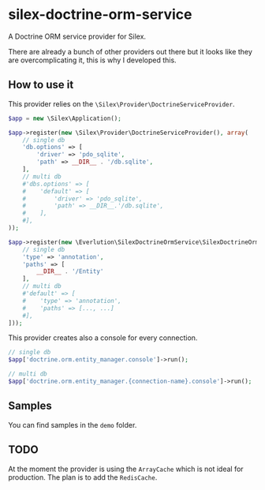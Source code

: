 # silex-doctrine-orm-service

A Doctrine ORM service provider for Silex.

There are already a bunch of other providers out there but it looks like they are overcomplicating it, this is why I developed this.

## How to use it

This provider relies on the `\Silex\Provider\DoctrineServiceProvider`.

```php
$app = new \Silex\Application();

$app->register(new \Silex\Provider\DoctrineServiceProvider(), array(
    // single db
    'db.options' => [
        'driver' => 'pdo_sqlite',
        'path' => __DIR__ . '/db.sqlite',
    ],
    // multi db
    #'dbs.options' => [
    #    'default' => [
    #        'driver' => 'pdo_sqlite',
    #        'path' => __DIR__.'/db.sqlite',
    #    ],
    #],
));

$app->register(new \Everlution\SilexDoctrineOrmService\SilexDoctrineOrmServiceProvider([
    // single db
    'type' => 'annotation',
    'paths' => [
        __DIR__ . '/Entity'
    ],
    // multi db
    #'default' => [
    #    'type' => 'annotation',
    #    'paths' => [..., ...]
    #],
]));
```

This provider creates also a console for every connection.

```php
// single db
$app['doctrine.orm.entity_manager.console']->run();

// multi db
$app['doctrine.orm.entity_manager.{connection-name}.console']->run();
```

## Samples

You can find samples in the `demo` folder.

## TODO

At the moment the provider is using the `ArrayCache` which is not ideal for production. The plan is to add the `RedisCache`.
